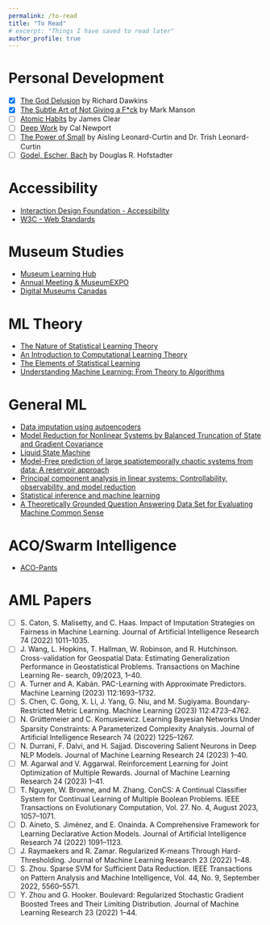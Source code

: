 ```yaml
---
permalink: /to-read
title: "To Read"
# excerpt: "Things I have saved to read later"
author_profile: true
---
```


# Personal Development
- [x] [The God Delusion](https://www.goodreads.com/book/show/14743.The_God_Delusion) by Richard Dawkins
- [x] [The Subtle Art of Not Giving a F*ck](https://www.goodreads.com/book/show/28257707-the-subtle-art-of-not-giving-a-f-ck) by Mark Manson
- [ ] [Atomic Habits](https://www.goodreads.com/book/show/40121378-atomic-habits) by James Clear
- [ ] [Deep Work](https://www.goodreads.com/book/show/25744928-deep-work) by Cal Newport
- [ ] [The Power of Small](https://www.goodreads.com/book/show/40537374-the-power-of-small) by Aisling Leonard-Curtin and Dr. Trish Leonard-Curtin
- [ ] [Godel, Escher, Bach](https://www.goodreads.com/book/show/24113.G_del_Escher_Bach) by Douglas R. Hofstadter

# Accessibility
- [Interaction Design Foundation - Accessibility](https://www.interaction-design.org/literature/topics/accessibility)
- [W3C - Web Standards](https://www.w3.org/standards/) 

# Museum Studies
- [Museum Learning Hub](https://museum-hub.org/)
- [Annual Meeting & MuseumEXPO](https://annualmeeting.aam-us.org/)
- [Digital Museums Canadas](https://www.digitalmuseums.ca/help-and-resources/toolbox/accessibility/)

# ML Theory
- [The Nature of Statistical Learning Theory](https://link.springer.com/book/10.1007/978-1-4757-3264-1)
- [An Introduction to Computational Learning Theory](https://direct.mit.edu/books/book/2604/An-Introduction-to-Computational-Learning-Theory)
- [The Elements of Statistical Learning](https://hastie.su.domains/ElemStatLearn/)
- [Understanding Machine Learning: From Theory to Algorithms](https://www.cs.huji.ac.il/~shais/UnderstandingMachineLearning/)


# General ML
- [Data imputation using autoencoders](https://curiousily.com/posts/data-imputation-using-autoencoders/)
- [Model Reduction for Nonlinear Systems by Balanced Truncation of State and Gradient Covariance](https://epubs.siam.org/doi/full/10.1137/22M1513228)
- [Liquid State Machine](https://scholar.google.com/scholar?hl=en&as_sdt=0%2C27&q=liquid+state+machine&btnG=)
- [Model-Free prediction of large spatiotemporally chaotic systems from data: A reservoir approach](https://journals.aps.org/prl/pdf/10.1103/PhysRevLett.120.024102)
- [Principal component analysis in linear systems: Controllability, observability, and model reduction](https://ieeexplore.ieee.org/abstract/document/1102568)
- [Statistical inference and machine learning](https://lids.mit.edu/research/statistical-inference-and-machine-learning)
- [A Theoretically Grounded Question Answering Data Set for Evaluating Machine Common Sense](https://www.cs.huji.ac.il/~shais/UnderstandingMachineLearning/)

# ACO/Swarm Intelligence
- [ACO-Pants](https://pypi.org/project/ACO-Pants/)

# AML Papers
- [ ] S. Caton, S. Malisetty, and C. Haas. Impact of Imputation Strategies on Fairness in Machine Learning. Journal of Artificial Intelligence Research 74 (2022) 1011–1035.
- [ ] J. Wang, L. Hopkins, T. Hallman, W. Robinson, and R. Hutchinson. Cross-validation for Geospatial Data: Estimating Generalization Performance in Geostatistical Problems. Transactions on Machine Learning Re- search, 09/2023, 1–40.
- [ ] A. Turner and A. Kabán. PAC-Learning with Approximate Predictors. Machine Learning (2023) 112:1693–1732.
- [ ] S. Chen, C. Gong, X. Li, J. Yang, G. Niu, and M. Sugiyama. Boundary-Restricted Metric Learning. Machine Learning (2023) 112:4723–4762.
- [ ] N. Grüttemeier and C. Komusiewicz. Learning Bayesian Networks Under Sparsity Constraints: A Parameterized Complexity Analysis. Journal of Artificial Intelligence Research 74 (2022) 1225–1267.
- [ ] N. Durrani, F. Dalvi, and H. Sajjad. Discovering Salient Neurons in Deep NLP Models. Journal of Machine Learning Research 24 (2023) 1–40.
- [ ] M. Agarwal and V. Aggarwal. Reinforcement Learning for Joint Optimization of Multiple Rewards. Journal of Machine Learning Research 24 (2023) 1–41.
- [ ] T. Nguyen, W. Browne, and M. Zhang. ConCS: A Continual Classifier System for Continual Learning of Multiple Boolean Problems. IEEE Transactions on Evolutionary Computation, Vol. 27. No. 4, August 2023, 1057–1071.
- [ ] D. Aineto, S. Jiménez, and E. Onainda. A Comprehensive Framework for Learning Declarative Action Models. Journal of Artificial Intelligence Research 74 (2022) 1091–1123.
- [ ] J. Raymaekers and R. Zamar. Regularized K-means Through Hard-Thresholding. Journal of Machine Learning Research 23 (2022) 1–48.
- [ ] S. Zhou. Sparse SVM for Sufficient Data Reduction. IEEE Transactions on Pattern Analysis and Machine Intelligence, Vol. 44, No. 9, September 2022, 5560–5571.
- [ ] Y. Zhou and G. Hooker. Boulevard: Regularized Stochastic Gradient Boosted Trees and Their Limiting Distribution. Journal of Machine Learning Research 23 (2022) 1–44.
